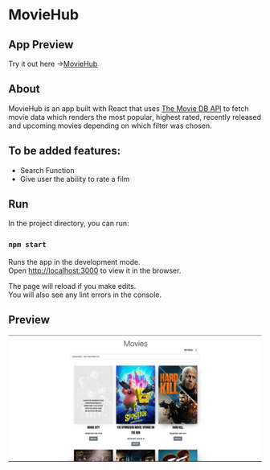 # MovieHub

## App Preview

Try it out here ->[MovieHub](https://moviehub-russ.netlify.app/)

## About

MovieHub is an app built with React that uses [The Movie DB API](https://developers.themoviedb.org) to fetch movie data which renders the most popular, highest rated, recently released and upcoming movies depending on which filter was chosen.

## To be added features:

- Search Function
- Give user the ability to rate a film

## Run

In the project directory, you can run:

### `npm start`

Runs the app in the development mode.\
Open [http://localhost:3000](http://localhost:3000) to view it in the browser.

The page will reload if you make edits.\
You will also see any lint errors in the console.

## Preview

![Movie Hub Preview](./my-app/src/images/moviehubpreview.png)
